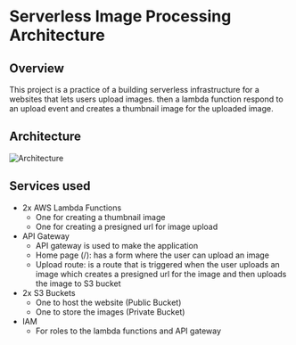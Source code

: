 # Serverless Image Processing Architecture

## Overview

This project is a practice of a building serverless infrastructure for a websites that lets users upload images.
then a lambda function respond to an upload event and creates a thumbnail image for the uploaded image.

## Architecture

![Architecture](https://github.com/waleedkhamees/serverless-image-processing-architecture/blob/master/assets/architecture.png)

## Services used

- 2x AWS Lambda Functions
    - One for creating a thumbnail image
    - One for creating a presigned url for image upload
- API Gateway
    - API gateway is used to make the application
    - Home page (/): has a form where the user can upload an image
    - Upload route: is a route that is triggered when the user uploads an image which creates a presigned url for the image
    and then uploads the image to S3 bucket
- 2x S3 Buckets
    - One to host the website (Public Bucket)
    - One to store the images (Private Bucket)
- IAM
    - For roles to the lambda functions and API gateway

